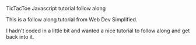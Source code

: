 TicTacToe Javascript tutorial follow along

This is a follow along tutorial from Web Dev Simplified.

I hadn't coded in a little bit and wanted a nice tutorial to follow along and get back into it.
